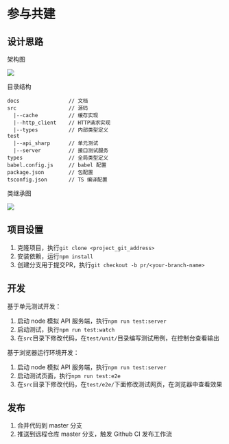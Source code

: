 # 参与共建


## 设计思路

架构图

![](./docs/arch.png)

目录结构

```
docs                // 文档
src                 // 源码
  |--cache          // 缓存实现
  |--http_client    // HTTP请求实现
  |--types          // 内部类型定义
test
  |--api_sharp      // 单元测试
  |--server         // 接口测试服务
types               // 全局类型定义
babel.config.js     // babel 配置
package.json        // 包配置
tsconfig.json       // TS 编译配置
```

类继承图

![](./docs/class.png)

## 项目设置

1. 克隆项目，执行`git clone <project_git_address>`
2. 安装依赖，运行`npm install`
3. 创建分支用于提交PR，执行`git checkout -b pr/<your-branch-name>`

## 开发

基于单元测试开发：
1. 启动 node 模拟 API 服务端，执行`npm run test:server`
2. 启动测试，执行`npm run test:watch`
3. 在`src`目录下修改代码，在`test/unit/`目录编写测试用例，在控制台查看输出

基于浏览器运行环境开发：
1. 启动 node 模拟 API 服务端，执行`npm run test:server`
2. 启动测试页面，执行`npm run test:e2e`
3. 在`src`目录下修改代码，在`test/e2e/`下面修改测试网页，在浏览器中查看效果

## 发布

1. 合并代码到 master 分支
2. 推送到远程仓库 master 分支，触发 Github CI 发布工作流